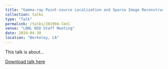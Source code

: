 ```yaml
---
title: "Gamma-ray Point-source Localization and Sparse Image Reconstruction using Poisson Likelihood"
collection: talks
type: "Talk"
permalink: /talks/201904-lbnl
venue: "LBNL NSD Staff Meeting"
date: 2019-04-30
location: "Berkeley, CA"
---
```


This talk is about...

[Download talk here](http://dhellfeld.github.io/files/talks/20190430-lbnl.pdf)
